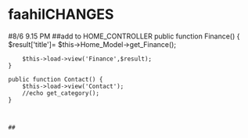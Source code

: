 # faahilCHANGES

#8/6 9.15 PM
##add to HOME_CONTROLLER
public function Finance() {
        $result['title']= $this->Home_Model->get_Finance();
        
        $this->load->view('Finance',$result);
    }

    public function Contact() {
        $this->load->view('Contact');
        //echo get_category();
    }
    
    
    
    ##

